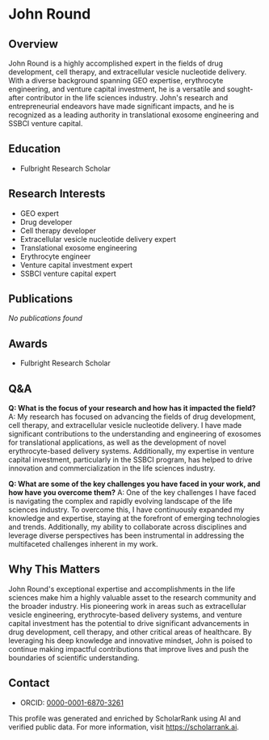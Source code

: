 # John Round

## Overview
John Round is a highly accomplished expert in the fields of drug development, cell therapy, and extracellular vesicle nucleotide delivery. With a diverse background spanning GEO expertise, erythrocyte engineering, and venture capital investment, he is a versatile and sought-after contributor in the life sciences industry. John's research and entrepreneurial endeavors have made significant impacts, and he is recognized as a leading authority in translational exosome engineering and SSBCI venture capital.

## Education
- Fulbright Research Scholar

## Research Interests
- GEO expert
- Drug developer
- Cell therapy developer
- Extracellular vesicle nucleotide delivery expert
- Translational exosome engineering
- Erythrocyte engineer
- Venture capital investment expert
- SSBCI venture capital expert

## Publications
*No publications found*

## Awards
- Fulbright Research Scholar

## Q&A
**Q: What is the focus of your research and how has it impacted the field?**
A: My research has focused on advancing the fields of drug development, cell therapy, and extracellular vesicle nucleotide delivery. I have made significant contributions to the understanding and engineering of exosomes for translational applications, as well as the development of novel erythrocyte-based delivery systems. Additionally, my expertise in venture capital investment, particularly in the SSBCI program, has helped to drive innovation and commercialization in the life sciences industry.

**Q: What are some of the key challenges you have faced in your work, and how have you overcome them?**
A: One of the key challenges I have faced is navigating the complex and rapidly evolving landscape of the life sciences industry. To overcome this, I have continuously expanded my knowledge and expertise, staying at the forefront of emerging technologies and trends. Additionally, my ability to collaborate across disciplines and leverage diverse perspectives has been instrumental in addressing the multifaceted challenges inherent in my work.

## Why This Matters
John Round's exceptional expertise and accomplishments in the life sciences make him a highly valuable asset to the research community and the broader industry. His pioneering work in areas such as extracellular vesicle engineering, erythrocyte-based delivery systems, and venture capital investment has the potential to drive significant advancements in drug development, cell therapy, and other critical areas of healthcare. By leveraging his deep knowledge and innovative mindset, John is poised to continue making impactful contributions that improve lives and push the boundaries of scientific understanding.

## Contact
- ORCID: [0000-0001-6870-3261](https://orcid.org/0000-0001-6870-3261)

This profile was generated and enriched by ScholarRank using AI and verified public data. For more information, visit https://scholarrank.ai.